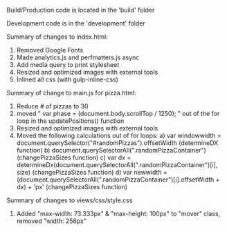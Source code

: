 Build/Production code is located in the 'build' folder

Development code is in the 'development' folder


Summary of changes to index.html:

1) Removed Google Fonts
2) Made analytics.js and perfmatters.js async
3) Add media query to print stylesheet
4) Resized and optimized images with external tools
5) Inlined all css (with gulp-inline-css)

Summary of change to main.js for pizza.html:

1) Reduce # of pizzas to 30
2) moved " var phase = (document.body.scrollTop / 1250); " out of the for loop in the updatePositions() function
3) Resized and optimized images with external tools
4) Moved the following calculations out of for loops:
    a) var windowwidth = document.querySelector("#randomPizzas").offsetWidth (determineDX function)
    b) document.querySelectorAll(".randomPizzaContainer") (changePizzaSizes function)
    c) var dx = determineDx(document.querySelectorAll(".randomPizzaContainer")[i], size) (changePizzaSizes function)
    d) var newwidth = (document.querySelectorAll(".randomPizzaContainer")[i].offsetWidth + dx) + 'px' (changePizzaSizes function)

Summary of changes to views/css/style.css
1)   Added "max-width: 73.333px" & "max-height: 100px" to "mover" class, removed "width: 256px"